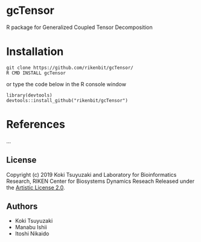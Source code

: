 # gcTensor
R package for Generalized Coupled Tensor Decomposition

Installation
======
~~~~
git clone https://github.com/rikenbit/gcTensor/
R CMD INSTALL gcTensor
~~~~
or type the code below in the R console window
~~~~
library(devtools)
devtools::install_github("rikenbit/gcTensor")
~~~~

References
======
...

## License
Copyright (c) 2019 Koki Tsuyuzaki and Laboratory for Bioinformatics Research, RIKEN Center for Biosystems Dynamics Reseach
Released under the [Artistic License 2.0](http://www.perlfoundation.org/artistic_license_2_0).

## Authors
- Koki Tsuyuzaki
- Manabu Ishii
- Itoshi Nikaido
